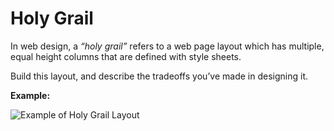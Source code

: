 # Holy Grail

In web design, a *“holy grail”* refers to a web page layout which has multiple, equal height columns that are defined with style sheets.

Build this layout, and describe the tradeoffs you’ve made in designing it.

**Example:**

![Example of Holy Grail Layout](https://github.com/oscarsanchez13/coding-challenges/blob/main/Pramp/Frontend/Interview-1/Holy-Grail.png)